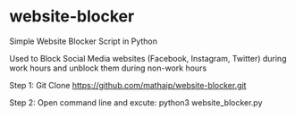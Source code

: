 # website-blocker

Simple Website Blocker Script in Python  

Used to Block Social Media websites (Facebook, Instagram, Twitter) during work hours and unblock them during non-work hours


Step 1: Git Clone https://github.com/mathaip/website-blocker.git

Step 2: Open command line and excute: python3 website_blocker.py 

